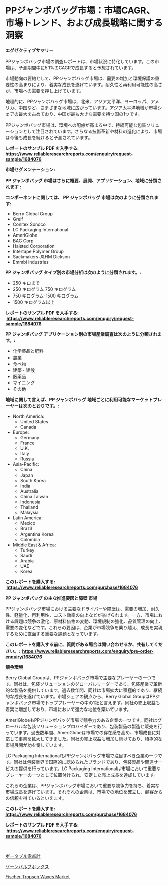 <p><h1>PPジャンボバッグ市場：市場CAGR、市場トレンド、および成長戦略に関する洞察</h1></p><p><strong>エグゼクティブサマリー</strong></p>
<p><p>PPジャンボバッグ市場の調査レポートは、市場状況に特化しています。この市場は、予測期間中に5.1%のCAGRで成長すると予想されています。</p><p>市場動向の要約として、PPジャンボバッグ市場は、需要の増加と環境保護の重要性の高まりにより、着実な成長を遂げています。耐久性と再利用可能性の高さが、市場への需要を押し上げています。</p><p>地理的に、PPジャンボバッグ市場は、北米、アジア太平洋、ヨーロッパ、アメリカ、中国など、さまざまな地域に広がっています。アジア太平洋地域が市場シェアの最大を占めており、中国が最も大きな需要を持つ国の1つです。</p><p>PPジャンボバッグ市場は、環境への配慮が高まる中で、持続可能な包装ソリューションとして注目されています。さらなる技術革新や材料の進化により、市場は今後も成長を続けると予測されています。</p></p>
<p><strong>レポートのサンプル PDF を入手する: <a href="https://www.reliableresearchreports.com/enquiry/request-sample/1684076">https://www.reliableresearchreports.com/enquiry/request-sample/1684076</a></strong></p>
<p><strong>市場セグメンテーション:</strong></p>
<p><strong> PP ジャンボバッグ 市場はさらに概要、展開、アプリケーション、地域に分類されます :</strong></p>
<p><strong>コンポーネントに関しては、 PP ジャンボバッグ 市場は次のように分類されます: &nbsp;</strong></p>
<p><ul><li>Berry Global Group</li><li>Greif</li><li>Conitex Sonoco</li><li>LC Packaging International</li><li>AmeriGlobe</li><li>BAG Corp</li><li>Halsted Corporation</li><li>Intertape Polymer Group</li><li>Sackmakers J&HM Dickson</li><li>Emmbi Industries</li></ul></p>
<p><strong> PP ジャンボバッグ タイプ別の市場分析は次のように分類されます。:</strong></p>
<p><ul><li>250 キロまで</li><li>250 キログラム 750 キログラム</li><li>750 キログラム-1500 キログラム</li><li>1500 キログラム以上</li></ul></p>
<p><strong>レポートのサンプル PDF を入手する: &nbsp;<a href="https://www.reliableresearchreports.com/enquiry/request-sample/1684076">https://www.reliableresearchreports.com/enquiry/request-sample/1684076</a></strong></p>
<p><strong> PP ジャンボバッグ アプリケーション別の市場産業調査は次のように分類されます。:</strong></p>
<p><ul><li>化学薬品と肥料</li><li>農業</li><li>食べ物</li><li>建築・建設</li><li>医薬品</li><li>マイニング</li><li>その他</li></ul></p>
<p><strong>地域に関して言えば、PP ジャンボバッグ 地域ごとに利用可能なマーケットプレーヤーは次のとおりです。:</strong></p>
<p><ul>
    <li>
        North America:
        <ul>
            <li>United States</li>
            <li>Canada</li>
        </ul>
    </li>
    <li>
        Europe:
        <ul>
            <li>Germany</li>
            <li>France</li>
            <li>U.K.</li>
            <li>Italy</li>
            <li>Russia</li>
        </ul>
    </li>
    <li>
        Asia-Pacific:
        <ul>
            <li>China</li>
            <li>Japan</li>
            <li>South Korea</li>
            <li>India</li>
            <li>Australia</li>
            <li>China Taiwan</li>
            <li>Indonesia</li>
            <li>Thailand</li>
            <li>Malaysia</li>
        </ul>
    </li>
    <li>
        Latin America:
        <ul>
            <li>Mexico</li>
            <li>Brazil</li>
            <li>Argentina Korea</li>
            <li>Colombia</li>
        </ul>
    </li>
    <li>
        Middle East & Africa:
        <ul>
            <li>Turkey</li>
            <li>Saudi</li>
            <li>Arabia</li>
            <li>UAE</li>
            <li>Korea</li>
        </ul>
    </li>
    </ul></p>
<p><strong>このレポートを購入する: &nbsp;<a href="https://www.reliableresearchreports.com/purchase/1684076">https://www.reliableresearchreports.com/purchase/1684076</a></strong></p>
<p><strong>PP ジャンボバッグ の主な推進要因と障壁 市場</strong></p>
<p><p>PPジャンボバッグ市場における主要なドライバーや障壁は、需要の増加、耐久性、軽量化、再利用性、コスト効率の向上などが挙げられます。一方、市場における課題は競争の激化、原材料価格の変動、環境規制の強化、品質管理の向上、需要の変化などです。これらの要因は、企業が市場競争を乗り越え、成長を実現するために直面する重要な課題となっています。</p></p>
<p><strong>このレポートを購入する前に、質問がある場合は問い合わせるか、共有してください。:&nbsp; <a href="https://www.reliableresearchreports.com/enquiry/pre-order-enquiry/1684076">https://www.reliableresearchreports.com/enquiry/pre-order-enquiry/1684076</a></strong></p>
<p><strong>競争環境</strong></p>
<p><p>Berry Global Groupは、PPジャンボバッグ市場で主要なプレーヤーの一つです。同社は、包装ソリューションのグローバルリーダーであり、包装産業で革新的な製品を提供しています。過去数年間、同社は市場拡大に積極的であり、継続的な成長を遂げています。市場シェアの観点から、Berry Global GroupはPPジャンボバッグ市場でトッププレーヤーの中の1社と言えます。同社の売上収益も着実に増加しており、市場において強力な地位を築いています。</p><p>AmeriGlobeもPPジャンボバッグ市場で競争力のある企業の一つです。同社はグローバルな包装ソリューションプロバイダーであり、包装製品の製造と販売を行っています。過去数年間、AmeriGlobeは市場での存在感を高め、市場成長に対応して事業を拡大してきました。同社の売上収益も増加し続けており、積極的な市場展開が功を奏しています。</p><p>LC Packaging InternationalもPPジャンボバッグ市場で注目すべき企業の一つです。同社は包装業界で国際的に認められたブランドであり、包装製品や関連サービスの提供を行っています。LC Packaging Internationalは市場において重要なプレーヤーの一つとして位置付けられ、安定した売上成長を達成しています。</p><p>これらの企業は、PPジャンボバッグ市場において重要な競争力を持ち、着実な市場成長を遂げています。それぞれの企業は、市場での地位を確立し、顧客からの信頼を得ているといえます。</p></p>
<p><strong>このレポートを購入する: &nbsp; <a href="https://www.reliableresearchreports.com/purchase/1684076">https://www.reliableresearchreports.com/purchase/1684076</a></strong></p>
<p><strong>レポートのサンプル PDF を入手する: &nbsp;<a href="https://www.reliableresearchreports.com/enquiry/request-sample/1684076">https://www.reliableresearchreports.com/enquiry/request-sample/1684076</a></strong><strong></strong></p>
<p>&nbsp;</p>
<p><p><a href="https://medium.com/@opalkilback2023/%E6%90%BA%E5%B8%AF%E5%9E%8B%E9%9C%B2%E7%82%B9%E8%A8%88%E5%B8%82%E5%A0%B4%E3%81%AE%E3%82%A4%E3%83%B3%E3%82%B5%E3%82%A4%E3%83%88-%E5%B8%82%E5%A0%B4%E5%8B%95%E5%90%91-%E6%88%90%E9%95%B7-2024%E5%B9%B4%E3%81%8B%E3%82%892031%E5%B9%B4%E3%81%BE%E3%81%A7%E3%81%AE%E4%BA%88%E6%B8%AC-b66f8a74ffcb">ポータブル露点計</a></p><p><a href="https://medium.com/@opalkilback2023/%E3%82%BE%E3%83%BC%E3%83%B3%E3%83%90%E3%83%AB%E3%83%96%E3%83%9C%E3%83%83%E3%82%AF%E3%82%B9%E5%B8%82%E5%A0%B4%E3%83%AC%E3%83%9D%E3%83%BC%E3%83%88%E3%81%AF-%E3%81%93%E3%81%AE%E5%B8%82%E5%A0%B4%E3%81%AE%E6%9C%80%E6%96%B0%E3%81%AE%E3%83%88%E3%83%AC%E3%83%B3%E3%83%89%E3%81%A8%E6%88%90%E9%95%B7%E6%A9%9F%E4%BC%9A%E3%82%92%E6%98%8E%E3%82%89%E3%81%8B%E3%81%AB%E3%81%97%E3%81%A6%E3%81%84%E3%81%BE%E3%81%99-beed9fd1433a">ゾーンバルブボックス</a></p><p><a href="https://view.publitas.com/reportprime-1/fischer-tropsch-waxes-market-research-report-unlocks-analysis-on-the-market-financial-status-market-size-and-market-revenue-upto-2030/">Fischer-Tropsch Waxes Market</a></p></p>